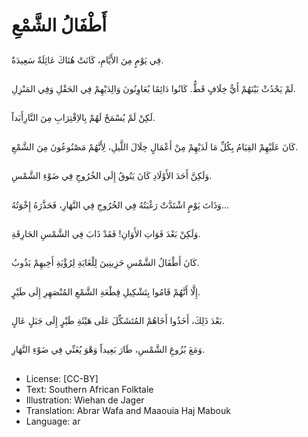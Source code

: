 # أَطْفَالُ الشَّمْعِ

##
فِي يَوْمٍ مِنَ الأَيَّامِ، كَانَتْ هُنَاكَ عَائِلَةٌ سَعِيدَةٌ.

##
لَمْ يَحْدُثْ بَيْنَهُمْ أَيُّ خِلَافٍ قَطُّ. كَانُوا دَائِمًا يُعَاوِنُونَ وَالِدَيْهِمْ فِي الحَقْلِ وَفِي المَنْزِلِ.

##
لَكِنْ لَمْ يُسْمَحْ لَهُمْ بِالاِقْتِرَابِ مِنَ النَّارِأَبَداً.

##
كَانَ عَلَيْهِمْ القِيَامُ بِكُلِّ مَا لَدَيْهِمْ مِنْ أَعْمَالٍ خِلَالَ اللَّيلِ، لِأَنَّهُمْ مَصْنُوعُونَ مِنَ الشَّمْعِ.

##
وَلَكِنَّ أَحَدَ الأَوْلَادِ كَانَ يَتُوقُ إِلَى الخُرُوجِ فِي ضَوْءِ الشَّمْسِ.

##
وَذَاتَ يَوْمٍ اشْتَدَّتْ رَغْبَتُهُ فِي الخُرُوجِ فِي النَّهَارِ، فَحَذَّرَهُ إِخْوَتُهُ…

##
وَلَكِنْ بَعْدَ فَوَاتِ الأَوَانِ! فَقَدْ ذَابَ فِي الشَّمْسِ الحَارِقَةِ.

##
كَانَ أَطْفَالُ الشَّمْسِ حَزِينِينَ لِلْغَايَةِ لِرُؤْيَةِ أَخِيهِمْ يَذُوبُ.

##
إِلَّا أَنَّهُمْ قَامُوا بِتَشْكِيلِ قِطْعَةِ الشَّمْعِ المُنْصَهِرِ إِلَى طَيْرٍ.

##
بَعْدَ ذَلِكَ، أَخَذُوا أَخَاهُمْ المُتَشَكِّلَ عَلَى هَيْئَةِ طَيْرٍ إِلَى جَبَلٍ عَالٍ.

##
وَمَعَ بُزُوغِ الشَّمْسِ، طَارَ بَعِيداً وَهْوَ يُغَنِّي فِي ضَوْءِ النَّهَارِ.

##
* License: [CC-BY]
* Text: Southern African Folktale
* Illustration: Wiehan de Jager
* Translation: Abrar Wafa and Maaouia Haj Mabouk
* Language: ar
